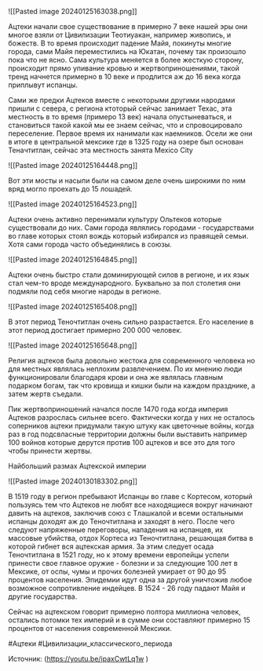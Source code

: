 ![[Pasted image 20240125163038.png]]

Ацтеки начали свое существование в примерно 7 веке нашей эры они многое взяли от Цивилизации Теотиуакан, например живопись, и божеств. В то время происходит падение Майя, покинуты многие города, сами Майя переместились на Юкатан, почему так произошло пока что не ясно. Сама культура меняется в более жесткую сторону, происходит прямо упивание кровью и жертвоприношениями, такой тренд начнется примерно в 10 веке и продлится аж до 16 века когда приплывут испанцы. 

Сами же предки Ацтеков вместе с некоторыми другими народами пришли с севера, с региона ктоторый сейчас занимает Техас, эта местность в то время (примеро 13 век) начала опустыневаться, и становиться такой какой мы ее знаем сейчас, что и спровоцировало переселение. Первое время их нанимали как наемников. Осели же они в итоге в центральной мексике где в 1325 году на озере был основан Теначтитлан, сейчас эта местность занята Mexico City

![[Pasted image 20240125164448.png]]

Вот эти мосты и насыпи были на самом деле очень широкими по ним вряд могло проехать до 15 лошадей.

![[Pasted image 20240125164523.png]]

Ацтеки очень активно перенимали культуру Ольтеков которые существовали до них. Сами города являлись городами - государствами во главе которых стоял вождь который избирался из правящей семьи. Хотя сами города часто объединялись в союзы.

![[Pasted image 20240125164845.png]]

Ацтеки очень быстро стали доминирующей силов в регионе, и их язык стал чем-то вроде международного. Буквально за пол столетия они подмяли под себя многие народы в регионе. 

![[Pasted image 20240125165408.png]]

В этот период Теночтитлан очень сильно разрастается. Его население в этот период достигает примерно 200 000 человек. 

![[Pasted image 20240125165648.png]]

Религия ацтеков была довольно жестока для современного человека но для местных являлась неплохим развлечением. По их мнению люди функционировали благодаря крови и она же являлась главным подарком богам, так что кровища и кишки были на каждом празднике, а затем жертв съедали.

Пик жертвоприношений начался после 1470 года когда империя Ацтеков разрослась сильнее всего. Фактически когда у них не осталось соперников ацтеки придумали такую штуку как цветочные войны, когда раз в год подсвласные территории должны были выставить например 100 войнов которые дерутся против 100 ацтеков и все это для того чтобы принести жертвы. 

Найбольший размах Ацтекской империи 

![[Pasted image 20240130183302.png]]

В 1519 году в регион пребывают Испанцы во главе с Кортесом, который пользуясь тем что Ацтеков не любят все находящиеся вокруг начинают давить на ацтеков, заключив союз с Тлашкалой и всеми остальными испанцы доходят аж до Теночтитлана и заходят в него. После чего следуют напряженные переговоры, нападения на испанцев, их массовые убийства, отдох Кортеса из Теночтитлана, решающая битва в которой гибнет вся ацтекская армия. За этим следует осада Теночтитлана в 1521 году, но к этому времени европейцы успели принести свое главное оружие - болезни и за следующие 100 лет в Мексике, от оспы, чумы и прочих болезней умирает от 90 до 95 процентов населения. Эпидемии идут одна за другой уничтожив любое возможное сопротивление индейцев. В 1524 - 26 году падают Майя и другие государства.

Сейчас на ацтекском говорит примерно полтора миллиона человек, остались потомки тех империй и в сумме они составляют примерно 15 процентов от населения современной Мексики. 

#Ацтеки #Цивилизации_классического_периода

Источник: (https://youtu.be/ipaxCwtLq1w )
